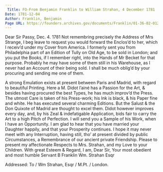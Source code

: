 ```yaml
---
 Title: FO-From Benjamin Franklin to William Strahan, 4 December 1781
Date: 1781-12-04
Author: Franklin, Benjamin
Page URL: https://founders.archives.gov/documents/Franklin/01-36-02-0124
---
```


Dear Sir
Passy, Dec. 4. 1781
Not remembring precisely the Address of Mrs Strange, I beg leave to request you would forward the Enclos’d to her, which I receiv’d under my Cover from America.
I formerly sent you from Philadelphia part of an Edition of Tully on Old Age, to be sold in London; and you put the Books, if I remember right, into the Hands of Mr Becket for that purpose. Probably he may have some of them still in his Warehouse, as I never had an Account of their being sold. I shall be much oblig’d by your procuring and sending me one of them.

A strong Emulation exists at present between Paris and Madrid, with regard to beautiful Printing. Here a M. Didot l’ainé has a Passion for the Art, & besides having procured the best Types, he has much improv’d the Press. The utmost Care is taken of his Press-work; his Ink is black, & his Paper fine and white. He has executed several charming Editions. But the Salust & the Don Quixote of Madrid are thought to excel them. Didot however improves every day, and, by his Zeal & indefatigable Application, bids fair to carry the Art to a high Pitch of Perfection. I will send you a Sample of his Work, when I have an Opportunity.
I am glad to hear that you have married your Daughter happily, and that your Prosperity continues. I hope it may never meet with any Interruption, having still, tho’ at present divided by public Circumstances, a Remembrance of our ancient private Friendship.
Please to present my affectionate Respects to Mrs. Strahan, and my Love to your Children.
With great Esteem & Regard, I am, Dear Sir, Your most obedient and most humble Servant
B Franklin
Wm. Strahan Esqr
 
Addressed: To / Wm Strahan, Esqr / M.Pt. / London.

